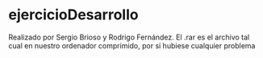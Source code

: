 # ejercicioDesarrollo
Realizado por Sergio Brioso y Rodrigo Fernández.
El .rar es el archivo tal cual en nuestro ordenador comprimido, por si hubiese cualquier problema
